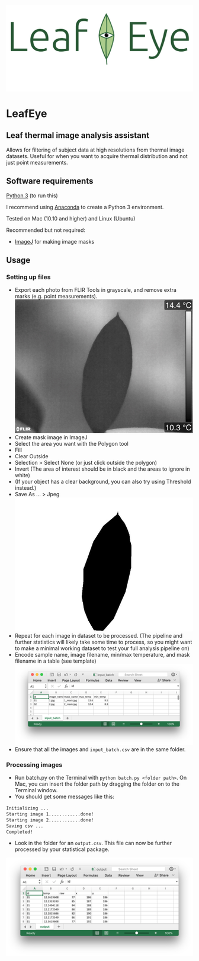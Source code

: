 ![LeafEye](img/header_fb.png)

# LeafEye
## Leaf thermal image analysis assistant
Allows for filtering of subject data at high resolutions from thermal image datasets. Useful for when you want to acquire thermal distribution and not just point measurements.

## Software requirements

[Python 3](https://docs.python.org/3/using/index.html) (to run this)

I recommend using [Anaconda](https://conda.io/docs/user-guide/install/macos.html) to create a Python 3 environment.

Tested on Mac (10.10 and higher) and Linux (Ubuntu)

Recommended but not required:

- [ImageJ](https://imagej.nih.gov/ij/download.html) for making image masks

## Usage

### Setting up files

- Export each photo from FLIR Tools in grayscale, and remove extra marks (e.g. point measurements).
![Sample of a grayscale thermal photo](img/sample.jpg)
- Create mask image in ImageJ
 - Select the area you want with the Polygon tool
 - Fill 
 - Clear Outside
 - Selection > Select None (or just click outside the polygon)
 - Invert (The area of interest should be in black and the areas to ignore in white)
 - (If your object has a clear background, you can also try using Threshold instead.)
 - Save As ... > Jpeg
 ![Sample of a thermal photo mask](img/sample_mask.jpg)
- Repeat for each image in dataset to be processed. (The pipeline and further statistics will likely take some time to process, so you might want to make a minimal working dataset to test your full analysis pipeline on)
- Encode sample name, image filename, min/max temperature, and mask filename in a table (see template)
![Screenshot of a sample input table in Excel](img/table_sample.png)
- Ensure that all the images and `input_batch.csv` are in the same folder.

### Processing images
- Run batch.py on the Terminal with `python batch.py <folder path>`. On Mac, you can insert the folder path by dragging the folder on to the Terminal window.
- You should get some messages like this:

```
Initializing ... 
Starting image 1............done!
Starting image 2............done!
Saving csv ...
Completed!
```

- Look in the folder for an `output.csv`. This file can now be further processed by your statistical package.

![Screenshot of a sample output table in Excel](img/output_sample.png)
